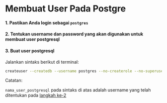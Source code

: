 # Membuat User Pada Postgre

#### 1. Pastikan Anda login sebagai ```postgres```
#### 2. <a name="l2">Tentukan</a> username dan password yang akan digunakan untuk membuat user postgresql
#### 3. Buat user postgresql

Jalankan sintaks berikut di terminal:

````bash
createuser --createdb --username postgres --no-createrole --no-superuser --pwprompt nama_user_postgresql
````

Catatan:

```nama_user_postgresql``` pada sintaks di atas adalah username yang telah ditentukan pada [langkah ke-2](#l2)
